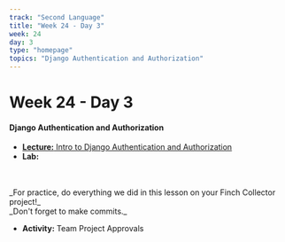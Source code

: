 ```yaml
---
track: "Second Language"
title: "Week 24 - Day 3"
week: 24
day: 3
type: "homepage"
topics: "Django Authentication and Authorization"
---
```



# Week 24 - Day 3

#### Django Authentication and Authorization
- [**Lecture:** Intro to Django Authentication and Authorization](/second-language/week-24/day-3/lecture-materials/intro-to-djnago-authentication-and-authorization/)
- **Lab:**
<br>
<br>
_For practice, do everything we did in this lesson on your Finch Collector project!_
<br>
_Don't forget to make commits._

- **Activity:** Team Project Approvals